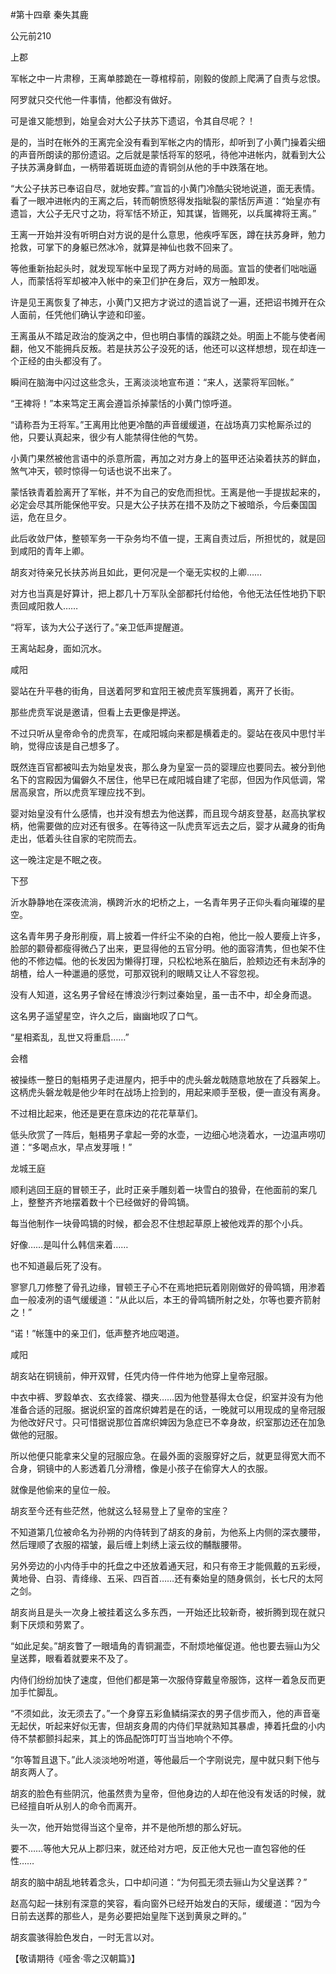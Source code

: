 #第十四章 秦失其鹿

公元前210

上郡

军帐之中一片肃穆，王离单膝跪在一尊棺椁前，刚毅的俊颜上爬满了自责与忿恨。

阿罗就只交代他一件事情，他都没有做好。

可是谁又能想到，始皇会对大公子扶苏下遗诏，令其自尽呢？！

是的，当时在帐外的王离完全没有看到军帐之内的情形，却听到了小黄门操着尖细的声音所朗读的那份遗诏。之后就是蒙恬将军的怒吼，待他冲进帐内，就看到大公子扶苏满身鲜血，一柄带着斑斑血迹的青铜剑从他的手中跌落在地。

“大公子扶苏已奉诏自尽，就地安葬。”宣旨的小黄门冷酷尖锐地说道，面无表情。看了一眼冲进帐内的王离之后，转而朝愤怒得发指眦裂的蒙恬厉声道：“始皇亦有遗旨，大公子无尺寸之功，将军恬不矫正，知其谋，皆赐死，以兵属裨将王离。”

王离一开始并没有听明白对方说的是什么意思，他疾呼军医，蹲在扶苏身畔，勉力抢救，可掌下的身躯已然冰冷，就算是神仙也救不回来了。

等他重新抬起头时，就发现军帐中呈现了两方对峙的局面。宣旨的使者们咄咄逼人，而蒙恬将军却被冲入帐中的亲卫们护在身后，双方一触即发。

许是见王离恢复了神志，小黄门又把方才说过的遗旨说了一遍，还把诏书摊开在众人面前，任凭他们确认字迹和印鉴。

王离虽从不踏足政治的旋涡之中，但也明白事情的蹊跷之处。明面上不能与使者闹翻，他又不能拥兵反叛。若是扶苏公子没死的话，他还可以这样想想，现在却连一个正经的由头都没有了。

瞬间在脑海中闪过这些念头，王离淡淡地宣布道：“来人，送蒙将军回帐。”

“王裨将！”本来笃定王离会遵旨杀掉蒙恬的小黄门惊呼道。

“请称吾为王将军。”王离用比他更冷酷的声音缓缓道，在战场真刀实枪厮杀过的他，只要认真起来，很少有人能禁得住他的气势。

小黄门果然被他言语中的杀意所震，再加之对方身上的盔甲还沾染着扶苏的鲜血，煞气冲天，顿时惊得一句话也说不出来了。

蒙恬铁青着脸离开了军帐，并不为自己的安危而担忧。王离是他一手提拔起来的，必定会尽其所能保他平安。只是大公子扶苏在措不及防之下被暗杀，今后秦国国运，危在旦夕。

此后收敛尸体，整顿军务一干杂务均不值一提，王离自责过后，所担忧的，就是回到咸阳的青年上卿。

胡亥对待亲兄长扶苏尚且如此，更何况是一个毫无实权的上卿……

对方也当真是好算计，把上郡几十万军队全部都托付给他，令他无法任性地扔下职责回咸阳救人……

“将军，该为大公子送行了。”亲卫低声提醒道。

王离站起身，面如沉水。

咸阳

婴站在升平巷的街角，目送着阿罗和宜阳王被虎贲军簇拥着，离开了长街。

那些虎贲军说是邀请，但看上去更像是押送。

不过只听从皇帝命令的虎贲军，在咸阳城向来都是横着走的。婴站在夜风中思忖半晌，觉得应该是自己想多了。

既然连百官都被叫去为始皇发丧，那么身为皇室一员的婴理应也要同去。被分到他名下的宫殿因为偏僻久不居住，他早已在咸阳城自建了宅邸，但因为作风低调，常居高泉宫，所以虎贲军理应找不到。

婴对始皇没有什么感情，也并没有想去为他送葬，而且现今胡亥登基，赵高执掌权柄，他需要做的应对还有很多。在等待这一队虎贲军远去之后，婴才从藏身的街角走出，低着头往自家的宅院而去。

这一晚注定是不眠之夜。

下邳

沂水静静地在深夜流淌，横跨沂水的圯桥之上，一名青年男子正仰头看向璀璨的星空。

这名青年男子身形削瘦，肩上披着一件纤尘不染的白袍，他比一般人要瘦上许多，脸部的颧骨都瘦得微凸了出来，更显得他的五官分明。他的面容清隽，但也架不住他的不修边幅。他的长发因为懒得打理，只松松地系在脑后，脸颊边还有未刮净的胡楂，给人一种邋遢的感觉，可那双锐利的眼睛又让人不容忽视。

没有人知道，这名男子曾经在博浪沙行刺过秦始皇，虽一击不中，却全身而退。

这名男子遥望星空，许久之后，幽幽地叹了口气。

“星相紊乱，乱世又将重启……”

会稽

被操练一整日的魁梧男子走进屋内，把手中的虎头磐龙戟随意地放在了兵器架上。这柄虎头磐龙戟是他少年时在战场上捡到的，用起来顺手至极，便一直没有离身。

不过相比起来，他还是更在意床边的花花草草们。

低头欣赏了一阵后，魁梧男子拿起一旁的水壶，一边细心地浇着水，一边温声唠叨道：“多喝点水，早点发芽哦！”

龙城王庭

顺利逃回王庭的冒顿王子，此时正亲手雕刻着一块雪白的狼骨，在他面前的案几上，整整齐齐地摆着数十个已经做好的骨鸣镝。

每当他制作一块骨鸣镝的时候，都会忍不住想起草原上被他戏弄的那个小兵。

好像……是叫什么韩信来着……

也不知道最后死了没有。

寥寥几刀修整了骨孔边缘，冒顿王子心不在焉地把玩着刚刚做好的骨鸣镝，用渗着血一般凌冽的语气缓缓道：“从此以后，本王的骨鸣镝所射之处，尔等也要齐箭射之！”

“诺！”帐篷中的亲卫们，低声整齐地应喝道。

咸阳

胡亥站在铜镜前，伸开双臂，任凭内侍一件件地为他穿上皇帝冠服。

中衣中裤、罗縠单衣、玄衣绛裳、襭夹……因为他登基得太仓促，织室并没有为他准备合适的冠服。据说织室的首席织婢若是在的话，一晚就可以用现成的皇帝冠服为他改好尺寸。只可惜据说那位首席织婢因为急症已不幸身故，织室那边还在加急做他的冠服。

所以他便只能拿来父皇的冠服应急。在最外面的衮服穿好之后，就更显得宽大而不合身，铜镜中的人影透着几分滑稽，像是小孩子在偷穿大人的衣服。

就像是他偷来的皇位一般。

胡亥至今还有些茫然，他就这么轻易登上了皇帝的宝座？

不知道第几位被命名为孙朔的内侍转到了胡亥的身前，为他系上内侧的深衣腰带，然后理顺了衣服的褶皱，最后缠上刺绣上滚云纹的黼黻腰带。

另外旁边的小内侍手中的托盘之中还放着通天冠，和只有帝王才能佩戴的五彩绶，黄地骨、白羽、青绛缘、五采、四百首……还有秦始皇的随身佩剑，长七尺的太阿之剑。

胡亥尚且是头一次身上被挂着这么多东西，一开始还比较新奇，被折腾到现在就只剩下厌烦和劳累了。

“如此足矣。”胡亥瞥了一眼墙角的青铜漏壶，不耐烦地催促道。他也要去骊山为父皇送葬，眼看着就要来不及了。

内侍们纷纷加快了速度，但他们都是第一次服侍穿戴皇帝服饰，这样一着急反而更加手忙脚乱。

“不须如此，汝无须去了。”一个身穿五彩鱼鳞绢深衣的男子信步而入，他的声音毫无起伏，听起来好似无害，但胡亥身周的内侍们早就熟知其暴虐，捧着托盘的小内侍不禁都颤抖起来，其上的饰品配饰叮叮当当地响个不停。

“尔等暂且退下。”此人淡淡地吩咐道，等他最后一个字刚说完，屋中就只剩下他与胡亥两人了。

胡亥的脸色有些阴沉，他虽然贵为皇帝，但他身边的人却在他没有发话的时候，就已经擅自听从别人的命令而离开。

头一次，他开始觉得当这个皇帝，并不是他所想的那么好玩。

要不……等他大兄从上郡归来，就还给对方吧，反正他大兄也一直包容他的任性……

胡亥的脑中胡乱地转着念头，口中却问道：“为何孤无须去骊山为父皇送葬？”

赵高勾起一抹别有深意的笑容，看向窗外已经开始发白的天际，缓缓道：“因为今日前去送葬的那些人，是务必要把始皇陛下送到黄泉之畔的。”

胡亥震骇得脸色发白，一时无言以对。

【敬请期待《哑舍·零之汉朝篇》】
